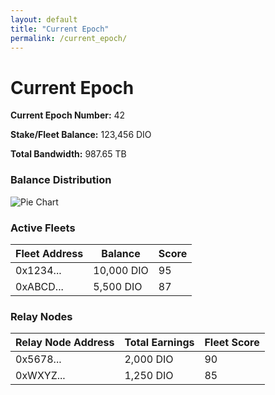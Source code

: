 ```yaml
---
layout: default
title: "Current Epoch"
permalink: /current_epoch/
---
```


# Current Epoch

<div class="epoch-stats">
  <p><strong>Current Epoch Number:</strong> 42</p>
  <p><strong>Stake/Fleet Balance:</strong> 123,456 DIO</p>
  <p><strong>Total Bandwidth:</strong> 987.65 TB</p>
</div>

<div class="balance-chart">
  <h3>Balance Distribution</h3>
  <img src="https://via.placeholder.com/300x300?text=Pie+Chart" alt="Pie Chart"/>
</div>

<h3>Active Fleets</h3>
<table>
  <thead>
    <tr>
      <th>Fleet Address</th>
      <th>Balance</th>
      <th>Score</th>
    </tr>
  </thead>
  <tbody>
    <tr>
      <td>0x1234...</td>
      <td>10,000 DIO</td>
      <td>95</td>
    </tr>
    <tr>
      <td>0xABCD...</td>
      <td>5,500 DIO</td>
      <td>87</td>
    </tr>
  </tbody>
</table>

<h3>Relay Nodes</h3>
<table>
  <thead>
    <tr>
      <th>Relay Node Address</th>
      <th>Total Earnings</th>
      <th>Fleet Score</th>
    </tr>
  </thead>
  <tbody>
    <tr>
      <td>0x5678...</td>
      <td>2,000 DIO</td>
      <td>90</td>
    </tr>
    <tr>
      <td>0xWXYZ...</td>
      <td>1,250 DIO</td>
      <td>85</td>
    </tr>
  </tbody>
</table>